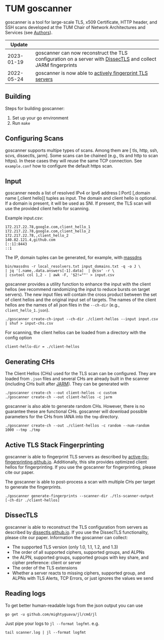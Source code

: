 # TUM goscanner

goscanner is a tool for large-scale TLS, x509 Certificate, HTTP header, 
and SSH scans developed at the TUM Chair of Network Architectures and Services (see [Authors](./AUTHORS.md)).

| Update|  |
|---|---|
| 2023-01-19 | goscanner can now reconstruct the TLS configuration on a server with [DissecTLS](https://dissectls.github.io) and collect JARM fingerprints |
| 2022-05-24 | goscanner is now able to [actively fingerprint TLS servers](https://active-tls-fingerprinting.github.io)|

## Building

Steps for building goscanner:

1. Set up your go environment
2. Run `make`

## Configuring Scans

goscanner supports multipe types of scans. Among them are [ tls, http, ssh, scvs, dissectls, jarm].
Some scans can be chained (e.g., tls and http to scan https). 
In these cases they will reuse the same TCP connection.
See `example.conf` how to configure the default https scan.

## Input

goscanner needs a list of resolved IPv4 or Ipv6 address [:Port] [,domain name [,client hello]] tuples as input.
The domain and  client hello is optional. 
If a domain is present, it will be used as SNI.
If present, the TLS scan will use the provided client hello for scanning.

Example input.csv:

    172.217.22.78,google.com,client_hello_1
    172.217.22.78,google.com,client_hello_2
    172.217.22.78,,client_hello_2
    140.82.121.4,github.com
    [::1]:8443
    ::1

The IP, domain tuples can be generated, for example, with [massdns](https://github.com/blechschmidt/massdns)

    bin/massdns -r local_resolvers.txt input_domains.txt -q -o J \
    | jq '[.name,.data.answers[-1].data]  | @csv' -r \
    | csvtool col 1,2 - | awk -F, '$2!=""' > input.csv

goscanner provides a utility function to enhance the input with the client hellos
(we recommend randomizing the input to reduce bursts on target servers).
The new input files will contain the cross product between the set of client hellos and the original input set of targets.
The names of the client hellos are the names of all json files in the `--ch-dir` (e.g., `client_hello_1.json`).

    ./goscanner create-ch-input --ch-dir ./client-hellos --input input.csv | shuf > input-chs.csv

For scanning, the client hellos can be loaded from a directory with the config option

    client-hello-dir = ./client-hellos

## Generating CHs

The Client Hellos (CHs) used for the TLS scan can be configured.
They are loaded from `.json` files and several CHs are already built in the scanner (including CHs built after [JARM](https://github.com/salesforce/jarm)).
They can be generated with

    ./goscanner create-ch --out client-hellos -c custom
    ./goscanner create-ch --out client-hellos -c jarm

goscanner is also able to generate random CHs. However, there is no guarantee these are functional CHs.
goscanner will download possible parameters for the CHs from IANA into the `tmp` directory.

    ./goscanner create-ch --out ./client-hellos -c random --num-random 1000 --tmp ./tmp


## Active TLS Stack Fingerprinting

goscanner is able to fingerprint TLS servers as described by [active-tls-fingerprinting.github.io](https://active-tls-fingerprinting.github.io).
Additionally, this site provides optimized client hellos for fingerprinting.
If you use the goscanner for fingerprinting, please cite our paper.

The goscanner is able to post-process a scan with multiple CHs per target to generate the fingerprints.

    ./goscanner generate-fingerprints --scanner-dir ./tls-scanner-output [-ch-dir ./client-hellos]

## DissecTLS

goscanner is able to reconstruct the TLS configuration from servers as described by [dissectls.github.io](https://dissectls.github.io).
If you use the DissecTLS functionality, please cite our paper.
Information the goscanner can collect:

- The supported TLS version (only 1.0, 1.1, 1.2, and 1.3)
- The order of all supported ciphers, supported groups, and ALPNs
- the ALPN, supported groups, supported groups with key share, and cipher preference: client or server
- The order of the TLS extensions
- Whether a server reacts to missing ciphers, supported group, and ALPNs with TLS Alerts, TCP Errors, or just ignores the values we send

## Reading logs

To get better human-readable logs from the json output you can use

    go get -u github.com/mightyguava/jl/cmd/jl
    
Just pipe your logs to `jl --format logfmt`. e.g.

    tail scanner.log | jl --format logfmt
